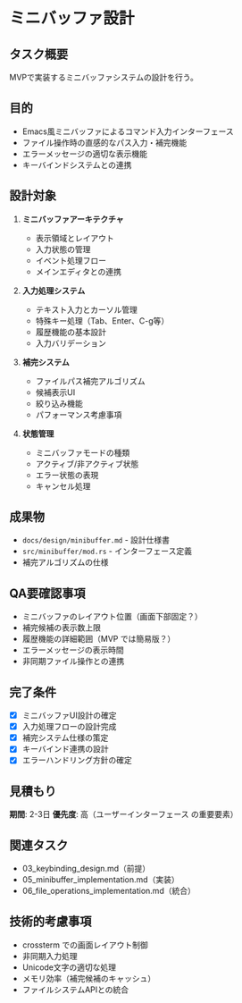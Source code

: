 # ミニバッファ設計

## タスク概要
MVPで実装するミニバッファシステムの設計を行う。

## 目的
- Emacs風ミニバッファによるコマンド入力インターフェース
- ファイル操作時の直感的なパス入力・補完機能
- エラーメッセージの適切な表示機能
- キーバインドシステムとの連携

## 設計対象
1. **ミニバッファアーキテクチャ**
   - 表示領域とレイアウト
   - 入力状態の管理
   - イベント処理フロー
   - メインエディタとの連携

2. **入力処理システム**
   - テキスト入力とカーソル管理
   - 特殊キー処理（Tab、Enter、C-g等）
   - 履歴機能の基本設計
   - 入力バリデーション

3. **補完システム**
   - ファイルパス補完アルゴリズム
   - 候補表示UI
   - 絞り込み機能
   - パフォーマンス考慮事項

4. **状態管理**
   - ミニバッファモードの種類
   - アクティブ/非アクティブ状態
   - エラー状態の表現
   - キャンセル処理

## 成果物
- `docs/design/minibuffer.md` - 設計仕様書
- `src/minibuffer/mod.rs` - インターフェース定義
- 補完アルゴリズムの仕様

## QA要確認事項
- ミニバッファのレイアウト位置（画面下部固定？）
- 補完候補の表示数上限
- 履歴機能の詳細範囲（MVP では簡易版？）
- エラーメッセージの表示時間
- 非同期ファイル操作との連携

## 完了条件
- [x] ミニバッファUI設計の確定
- [x] 入力処理フローの設計完成
- [x] 補完システム仕様の策定
- [x] キーバインド連携の設計
- [x] エラーハンドリング方針の確定

## 見積もり
**期間**: 2-3日
**優先度**: 高（ユーザーインターフェース の重要要素）

## 関連タスク
- 03_keybinding_design.md（前提）
- 05_minibuffer_implementation.md（実装）
- 06_file_operations_implementation.md（統合）

## 技術的考慮事項
- crossterm での画面レイアウト制御
- 非同期入力処理
- Unicode文字の適切な処理
- メモリ効率（補完候補のキャッシュ）
- ファイルシステムAPIとの統合